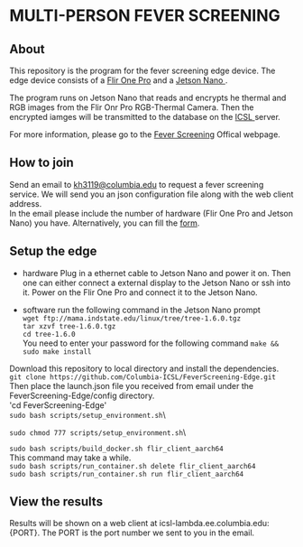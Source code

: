 # MULTI-PERSON FEVER SCREENING

## About
This repository is the program for the fever screening edge device. The edge device consists of a <a href="https://www.amazon.com/FLIR-Thermal-Imaging-Microfiber-Cleaning/dp/B07NS5WNRD/" target="_blank">Flir One Pro</a> and a <a href="https://usedipaq.com/products/nvidia-jetson-nano-developer-kit-2gb" target="_blank">Jetson Nano </a>.

The program runs on Jetson Nano that reads and encrypts he thermal and RGB images from the Flir Onr Pro RGB-Thermal Camera. Then the encrypted iamges will be transmitted to the database on the <a href="http://icsl.ee.columbia.edu/" target="_blank">ICSL </a> server.

For more information, please go to the <a href="http://icsl.ee.columbia.edu/FeverScreening/" target="_blank">Fever Screening</a> Offical webpage.

## How to join
Send an email to kh3119@columbia.edu to request a fever screening service. We will send you an json configuration file along with the web client address. \
In the email please include the number of hardware (Flir One Pro and Jetson Nano) you have.
Alternatively, you can fill the <a href="https://forms.gle/HrrUpZk58gDJknvZ8" target="_blank">form</a>.


## Setup the edge
* hardware
Plug in a ethernet cable to Jetson Nano and power it on. Then one can either connect a external display to the Jetson Nano or ssh into it.
Power on the Flir One Pro and connect it to the Jetson Nano.

* software
run the following command in the Jetson Nano prompt\
`wget ftp://mama.indstate.edu/linux/tree/tree-1.6.0.tgz`\
`tar xzvf tree-1.6.0.tgz`\
`cd tree-1.6.0`\
You need to enter your password for the following command
`make && sudo make install`

Download this repository to local directory and install the dependencies.\
`git clone https://github.com/Columbia-ICSL/FeverScreening-Edge.git`\
Then place the launch.json file you received from email under the FeverScreening-Edge/config directory.\
'cd FeverScreening-Edge'\
`sudo bash scripts/setup_environment.sh`\

`sudo chmod 777 scripts/setup_environment.sh`\

`sudo bash scripts/build_docker.sh flir_client_aarch64`\
This command may take a while.\
`sudo bash scripts/run_container.sh delete flir_client_aarch64`\
`sudo bash scripts/run_container.sh run flir_client_aarch64`

## View the results
Results will be shown on a web client at icsl-lambda.ee.columbia.edu:{PORT}. The PORT is the port number we sent to you in the email.
